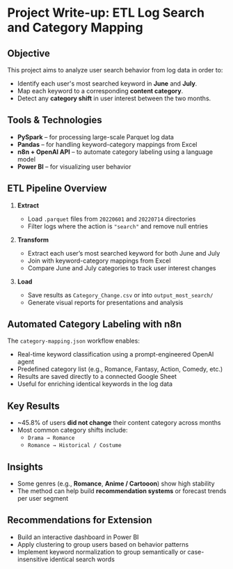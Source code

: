 # Project Write-up: ETL Log Search and Category Mapping

## Objective

This project aims to analyze user search behavior from log data in order to:
- Identify each user's most searched keyword in **June** and **July**.
- Map each keyword to a corresponding **content category**.
- Detect any **category shift** in user interest between the two months.

## Tools & Technologies

- **PySpark** – for processing large-scale Parquet log data  
- **Pandas** – for handling keyword-category mappings from Excel  
- **n8n + OpenAI API** – to automate category labeling using a language model  
- **Power BI** – for visualizing user behavior   

## ETL Pipeline Overview

1. **Extract**
   - Load `.parquet` files from `20220601` and `20220714` directories
   - Filter logs where the action is `"search"` and remove null entries

2. **Transform**
   - Extract each user’s most searched keyword for both June and July
   - Join with keyword-category mappings from Excel
   - Compare June and July categories to track user interest changes

3. **Load**
   - Save results as `Category_Change.csv` or into `output_most_search/`
   - Generate visual reports for presentations and analysis

## Automated Category Labeling with n8n

The `category-mapping.json` workflow enables:
- Real-time keyword classification using a prompt-engineered OpenAI agent
- Predefined category list (e.g., Romance, Fantasy, Action, Comedy, etc.)
- Results are saved directly to a connected Google Sheet
- Useful for enriching identical keywords in the log data

## Key Results

- ~45.8% of users **did not change** their content category across months
- Most common category shifts include:
  - `Drama → Romance`
  - `Romance → Historical / Costume`

## Insights

- Some genres (e.g., **Romance**, **Anime / Cartooon**) show high stability
- The method can help build **recommendation systems** or forecast trends per user segment

## Recommendations for Extension

- Build an interactive dashboard in Power BI
- Apply clustering to group users based on behavior patterns
- Implement keyword normalization to group semantically or case-insensitive identical search words
